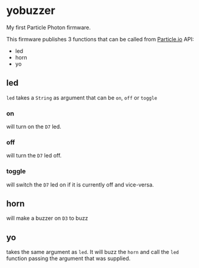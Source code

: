 # yobuzzer
My first Particle Photon firmware.

This firmware publishes 3 functions that can be called from [Particle.io](https://docs.particle.io/guide/getting-started/modes/photon/) API:
* led
* horn
* yo
 
## led
`led` takes a `String` as argument that can be `on`, `off` or `toggle`
### on
will turn on the `D7` led.
### off
will turn the `D7` led off.
### toggle
will switch the `D7` led on if it is currently off and vice-versa.

## horn
will make a buzzer on `D3` to buzz

## yo
takes the same argument as `led`. It will buzz the `horn` and call the `led` function passing the argument that was supplied.
